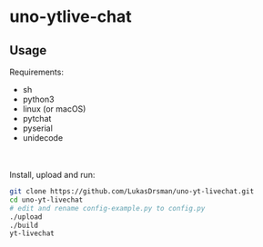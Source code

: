 # uno-ytlive-chat
## Usage
Requirements:
* sh
* python3
* linux (or macOS)
* pytchat
* pyserial
* unidecode

<br/><br/>
Install, upload and run:
```sh
git clone https://github.com/LukasDrsman/uno-yt-livechat.git
cd uno-yt-livechat
# edit and rename config-example.py to config.py
./upload
./build
yt-livechat
```

